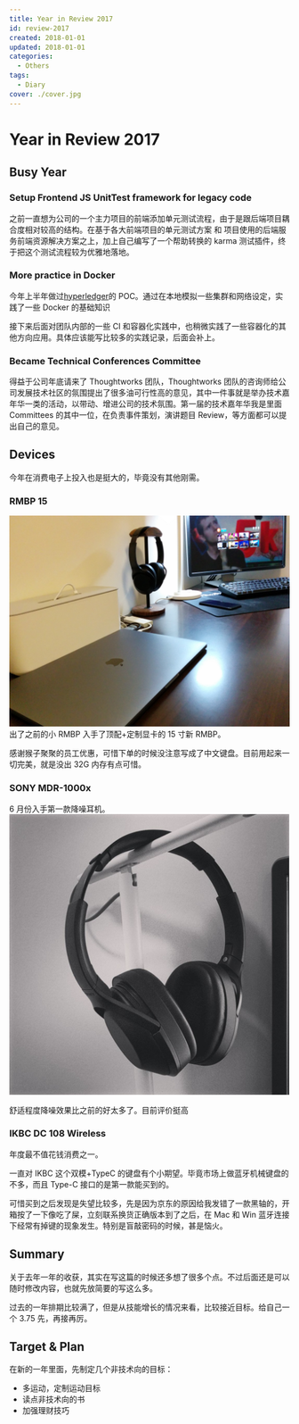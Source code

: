 ```yaml
---
title: Year in Review 2017
id: review-2017
created: 2018-01-01
updated: 2018-01-01
categories:
  - Others
tags:
  - Diary
cover: ./cover.jpg
---
```


# Year in Review 2017

## Busy Year

### Setup Frontend JS UnitTest framework for legacy code

之前一直想为公司的一个主力项目的前端添加单元测试流程，由于是跟后端项目耦合度相对较高的结构。在基于各大前端项目的单元测试方案 和 项目使用的后端服务前端资源解决方案之上，加上自己编写了一个帮助转换的 karma 测试插件，终于把这个测试流程较为优雅地落地。

### More practice in Docker

今年上半年做过[hyperledger](https://github.com/hyperledger)的 POC。通过在本地模拟一些集群和网络设定，实践了一些 Docker 的基础知识

接下来后面对团队内部的一些 CI 和容器化实践中，也稍微实践了一些容器化的其他方向应用。具体应该能写比较多的实践记录，后面会补上。

### Became Technical Conferences Committee

得益于公司年底请来了 Thoughtworks 团队，Thoughtworks 团队的咨询师给公司发展技术社区的氛围提出了很多油可行性高的意见，其中一件事就是举办技术嘉年华一类的活动，以带动、增进公司的技术氛围。第一届的技术嘉年华我是里面 Committees 的其中一位，在负责事件策划，演讲题目 Review，等方面都可以提出自己的意见。

## Devices

今年在消费电子上投入也是挺大的，毕竟没有其他刚需。

### RMBP 15

![Macbook Pro](./macbook-pro.jpg) 出了之前的小 RMBP 入手了顶配+定制显卡的 15 寸新 RMBP。

感谢猴子聚聚的员工优惠，可惜下单的时候没注意写成了中文键盘。目前用起来一切完美，就是没出 32G 内存有点可惜。

### SONY MDR-1000x

6 月份入手第一款降噪耳机。 ![MDR-1000X](./mdr-1000x.png)

舒适程度降噪效果比之前的好太多了。目前评价挺高

### IKBC DC 108 Wireless

年度最不值花钱消费之一。

一直对 IKBC 这个双模+TypeC 的键盘有个小期望。毕竟市场上做蓝牙机械键盘的不多，而且 Type-C 接口的是第一款能买到的。

可惜买到之后发现是失望比较多，先是因为京东的原因给我发错了一款黑轴的，开箱按了一下像吃了屎，立刻联系换货正确版本到了之后，在 Mac 和 Win 蓝牙连接下经常有掉键的现象发生。特别是盲敲密码的时候，甚是恼火。

## Summary

关于去年一年的收获，其实在写这篇的时候还多想了很多个点。不过后面还是可以随时修改内容，也就先放简要的写这么多。

过去的一年排期比较满了，但是从技能增长的情况来看，比较接近目标。给自己一个 3.75 先，再接再厉。

## Target & Plan

在新的一年里面，先制定几个非技术向的目标：

- 多运动，定制运动目标
- 读点非技术向的书
- 加强理财技巧
